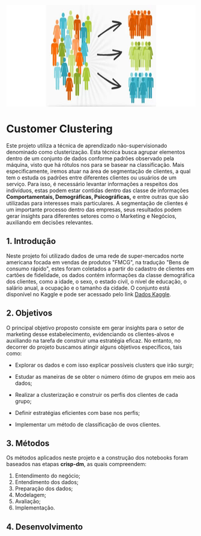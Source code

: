 <img src="images/segmentacao-publico-alvo.jpg" width="1000" height="270" style="float:center; margin-right:10px;">

# Customer Clustering

Este projeto utiliza a técnica de aprendizado não-supervisionado denominado como clusterização. Esta técnica busca agrupar elementos dentro de um conjunto de dados conforme padrões observado pela máquina, visto que há rótulos nos para se basear na classificação. Mais especificamente, iremos atuar na área de segmentação de clientes, a qual tem o estuda os padrões entre diferentes clientes ou usuários de um serviço. Para isso, é necessário levantar informações a respeitos dos indivíduos, estas podem estar contidas dentro das classe de informações $\textbf{Comportamentais, Demográficas, Psicográficas,}$ e entre outras que são utilizadas para interesses mais particulares. A segmentação de clientes é um importante processo dentro das empresas, seus resultados podem gerar insights para diferentes setores como o Marketing e Negócios, auxiliando em decisões relevantes.

## 1. Introdução

Neste projeto foi utilizado dados de uma rede de super-mercados norte americana focada em vendas de produtos "FMCG", na tradução "Bens de consumo rápido", estes foram coletados a partir do cadastro de clientes em cartões de fidelidade, os dados contém informações da classe demográfica dos clientes, como a idade, o sexo, o estado civil, o nível de educação, o salário anual, a ocupação e o tamanho da cidade. O conjunto está disponível no Kaggle e pode ser acessado pelo link [Dados Kaggle](https://www.kaggle.com/datasets/dev0914sharma/customer-clustering). 

## 2. Objetivos

O principal objetivo proposto consiste em gerar insights para o setor de marketing desse estabelecimento, evidenciando os clientes-alvos e auxiliando na tarefa de construir uma estratégia eficaz. No entanto, no decorrer do projeto buscamos atingir alguns objetivos específicos, tais como:

- Explorar os dados e com isso explicar possíveis clusters que irâo surgir;

- Estudar as maneiras de se obter o número ótimo de grupos em meio aos dados;

- Realizar a clusterização e construir os perfis dos clientes de cada grupo;

- Definir estratégias eficientes com base nos perfis;

- Implementar um método de classificação de ovos clientes.

## 3. Métodos

Os métodos aplicados neste projeto e a construção dos notebooks foram baseados nas etapas $\textbf{crisp-dm}$, as quais compreendem:

1. Entendimento do negócio;
2. Entendimento dos dados;
3. Preparação dos dados;
4. Modelagem;
5. Avaliação;
6. Implementação.

  

  ## 4. Desenvolvimento
